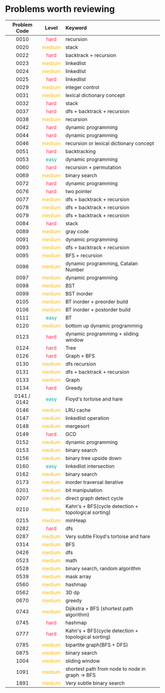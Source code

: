 # Problems worth reviewing

| Problem Code |                Level                | Keyword                                             |
| :----------: | :---------------------------------: | :-------------------------------------------------- |
|     0010     |  <font color="#FF2D55">hard</font>  | recursion                                           |
|     0020     | <font color="#FFB800">medium</font> | stack                                               |
|     0022     |  <font color="#FF2D55">hard</font>  | backtrack + recursion                               |
|     0023     | <font color="FFB800">medium</font>  | linkedlist                                          |
|     0024     | <font color="FFB800">medium</font>  | linkedlist                                          |
|     0025     |  <font color="FF2D55">hard</font>   | linkedlist                                          |
|     0029     | <font color="FFB800">medium</font>  | integer control                                     |
|     0031     | <font color="FFB800">medium</font>  | lexical dictionary concept                          |
|     0032     |  <font color="FF2D55">hard</font>   | stack                                               |
|     0037     |  <font color="FF2D55">hard</font>   | dfs + backtrack + recursion                         |
|     0038     | <font color="FFB800">medium</font>  | recursion                                           |
|     0042     |  <font color="#FF2D55">hard</font>  | dynamic programming                                 |
|     0044     |  <font color="#FF2D55">hard</font>  | dynamic programming                                 |
|     0046     | <font color="FFB800">medium</font>  | recursion or lexical dictionary concept             |
|     0051     |  <font color="#FF2D55">hard</font>  | backtracking                                        |
|     0053     |  <font color="00AF9B">easy</font>   | dynamic programming                                 |
|     0060     |  <font color="#FF2D55">hard</font>  | recursion + permutation                             |
|     0069     | <font color="FFB800">medium</font>  | binary search                                       |
|     0072     |  <font color="#FF2D55">hard</font>  | dynamic programming                                 |
|     0076     |  <font color="#FF2D55">hard</font>  | two pointer                                         |
|     0077     | <font color="FFB800">medium</font>  | dfs + backtrack + recursion                         |
|     0078     | <font color="FFB800">medium</font>  | dfs + backtrack + recursion                         |
|     0079     | <font color="FFB800">medium</font>  | dfs + backtrack + recursion                         |
|     0084     |  <font color="#FF2D55">hard</font>  | stack                                               |
|     0089     | <font color="FFB800">medium</font>  | gray code                                           |
|     0091     | <font color="FFB800">medium</font>  | dynamic programming                                 |
|     0093     | <font color="FFB800">medium</font>  | dfs + backtrack + recursion                         |
|     0095     | <font color="FFB800">medium</font>  | BFS + recursion                                     |
|     0096     | <font color="FFB800">medium</font>  | dynamic programming, Catalan Number                 |
|     0097     | <font color="FFB800">medium</font>  | dynamic programming                                 |
|     0098     | <font color="FFB800">medium</font>  | BST                                                 |
|     0099     | <font color="FFB800">medium</font>  | BST inorder                                         |
|     0105     | <font color="FFB800">medium</font>  | BT inorder + preorder build                         |
|     0106     | <font color="FFB800">medium</font>  | BT inorder + postorder build                        |
|     0111     |  <font color="00AF9B">easy</font>   | BT                                                  |
|     0120     | <font color="FFB800">medium</font>  | bottom up dynamic programming                       |
|     0123     |  <font color="#FF2D55">hard</font>  | dynamic programming + sliding window                |
|     0124     |  <font color="#FF2D55">hard</font>  | Tree                                                |
|     0126     |  <font color="#FF2D55">hard</font>  | Graph + BFS                                         |
|     0130     | <font color="FFB800">medium</font>  | dfs recursion                                       |
|     0131     | <font color="FFB800">medium</font>  | dfs + backtrack + recursion                         |
|     0133     | <font color="FFB800">medium</font>  | Graph                                               |
|     0134     |  <font color="#FF2D55">hard</font>  | Greedy                                              |
| 0141 / 0142  |  <font color="00AF9B">easy</font>   | Floyd's tortoise and hare                           |
|     0146     | <font color="FFB800">medium</font>  | LRU cache                                           |
|     0147     | <font color="FFB800">medium</font>  | linkedlist operation                                |
|     0148     | <font color="FFB800">medium</font>  | mergesort                                           |
|     0149     |  <font color="#FF2D55">hard</font>  | GCD                                                 |
|     0152     | <font color="FFB800">medium</font>  | dynamic programming                                 |
|     0153     | <font color="FFB800">medium</font>  | binary search                                       |
|     0156     | <font color="FFB800">medium</font>  | binary tree upside down                             |
|     0160     |  <font color="00AF9B">easy</font>   | linkedlist intersection                             |
|     0162     | <font color="FFB800">medium</font>  | binary search                                       |
|     0173     | <font color="FFB800">medium</font>  | inorder traversal iterative                         |
|     0201     | <font color="FFB800">medium</font>  | bit manipulation                                    |
|     0207     | <font color="FFB800">medium</font>  | direct graph detect cycle                           |
|     0210     | <font color="FFB800">medium</font>  | Kahn's + BFS(cycle detection + topological sorting) |
|     0215     | <font color="FFB800">medium</font>  | minHeap                                             |
|     0282     |  <font color="#FF2D55">hard</font>  | dfs                                                 |
|     0287     | <font color="FFB800">medium</font>  | Very subtle Floyd's tortoise and hare               |
|     0314     | <font color="FFB800">medium</font>  | BFS                                                 |
|     0426     | <font color="FFB800">medium</font>  | dfs                                                 |
|     0523     | <font color="FFB800">medium</font>  | math                                                |
|     0528     | <font color="FFB800">medium</font>  | binary search, random algorithm                     |
|     0539     | <font color="FFB800">medium</font>  | mask array                                          |
|     0560     | <font color="FFB800">medium</font>  | hashmap                                             |
|     0562     | <font color="FFB800">medium</font>  | 3D dp                                               |
|     0670     | <font color="FFB800">medium</font>  | greedy                                              |
|     0743     | <font color="FFB800">medium</font>  | Dijikstra + BFS (shortest path algorithm)           |
|     0745     |  <font color="#FF2D55">hard</font>  | hashmap                                             |
|     0777     |  <font color="#FF2D55">hard</font>  | Kahn's + BFS(cycle detection + topological sorting) |
|     0785     | <font color="FFB800">medium</font>  | bipartite graph(BFS + DFS)                          |
|     0875     | <font color="FFB800">medium</font>  | binary search                                       |
|     1004     | <font color="FFB800">medium</font>  | sliding window                                      |
|     1091     | <font color="FFB800">medium</font>  | shortest path from node to node in graph -> BFS     |
|     1891     | <font color="FFB800">medium</font>  | Very subtle binary search                           |
